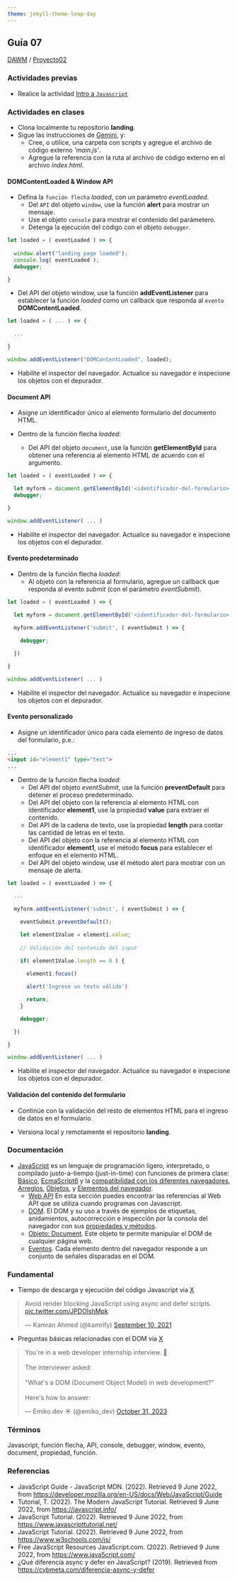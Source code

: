 ```yaml
---
theme: jekyll-theme-leap-day
---
```


## Guía 07

[DAWM](/DAWM/) / [Proyecto02](/DAWM/proyectos/2024/proyecto02)

### Actividades previas

* Realice la actividad [Intro a `Javascript`](/DAWM/enclases/javascript)

### Actividades en clases

* Clona localmente tu repositorio **landing**.
* Sigue las instrucciones de [Gemini](gemini/guia07-gemini01.pdf), y:
  - Cree, o utilice, una carpeta con scripts y agregue el archivo de código externo _'main.js'_.
  - Agregue la referencia con la ruta al archivo de código externo en el archivo _index.html_.

#### DOMContentLoaded & Window API

* Defina la `función flecha` _loaded_, con un parámetro _eventLoaded_. 
  + Del `API` del objeto `window`, use la función **alert** para mostrar un mensaje.
  + Use el objeto `console` para mostrar el contenido del parámetero. 
  + Detenga la ejecución del código con el objeto `debugger`.

```typescript
let loaded = ( eventLoaded ) => {
  
  window.alert("landing page loaded");
  console.log( eventLoaded );
  debugger;

}
```

* Del API del objeto window, use la función **addEventListener** para establecer la función _loaded_ como un callback que responda al `evento` **DOMContentLoaded**.  

```typescript
let loaded = ( ... ) => {

  ...

}

window.addEventListener("DOMContentLoaded", loaded);
```

* Habilite el inspector del navegador. Actualice su navegador e inspecione los objetos con el depurador.

#### Document API

* Asigne un identificador único al elemento formulario del documento HTML.

* Dentro de la función flecha _loaded_:
  + Del API del objeto `document`, use la función **getElementById** para obtener una referencia al elemento HTML de acuerdo con el argumento. 

```typescript
let loaded = ( eventLoaded ) => {

  let myform = document.getElementById('<identificador-del-formulario>');
  debugger;

}

window.addEventListener( ... ) 
```

* Habilite el inspector del navegador. Actualice su navegador e inspecione los objetos con el depurador.

#### Evento predeterminado

* Dentro de la función flecha _loaded_:
  + Al objeto con la referencia al formulario, agregue un callback que responda al evento _submit_ (con el parámetro _eventSubmit_). 

```typescript
let loaded = ( eventLoaded ) => {

  let myform = document.getElementById('<identificador-del-formulario>');
  
  myform.addEventListener('submit', ( eventSubmit ) => { 

    debugger;

  })

}

window.addEventListener( ... ) 
```

* Habilite el inspector del navegador. Actualice su navegador e inspecione los objetos con el depurador.

#### Evento personalizado

* Asigne un identificador único para cada elemento de ingreso de datos del formulario, p.e.:

```html
...
<input id="element1" type="text">
...
```

* Dentro de la función flecha _loaded_:
  + Del API del objeto _eventSubmit_, use la función **preventDefault** para detener el proceso predeterminado. 
  + Del API del objeto con la referencia al elemento HTML con identificador **element1**, use la propiedad **value** para extraer el contenido. 
  + Del API de la cadena de texto, use la propiedad **length** para contar las cantidad de letras en el texto.
  + Del API del objeto con la referencia al elemento HTML con identificador **element1**, use el método **focus** para establecer el enfoque en el elemento HTML.
  + Del API del objeto window, use él método alert para mostrar con un mensaje de alerta.

```typescript
let loaded = ( eventLoaded ) => {

  ...
  
  myform.addEventListener('submit', ( eventSubmit ) => {

    eventSubmit.preventDefault();

    let element1Value = element1.value;
    
    // Validación del contenido del input 

    if( element1Value.length == 0 ) {
      
      element1.focus()

      alert('Ingrese un texto válido')

      return;
    }

    debugger;

  })

}

window.addEventListener( ... ) 
```

* Habilite el inspector del navegador. Actualice su navegador e inspecione los objetos con el depurador.

#### Validación del contenido del formulario

* Continúe con la validación del resto de elementos HTML para el ingreso de datos en el formulario.

* Versiona local y remotamente el repositorio **landing**.

### Documentación

* [JavaScript](https://developer.mozilla.org/es/docs/Web/JavaScript)  es un lenguaje de programación ligero, interpretado, o compilado justo-a-tiempo (just-in-time) con funciones de primera clase: [Básico](https://developer.mozilla.org/es/docs/Learn/Getting_started_with_the_web/JavaScript_basics), [EcmaScript6](http://es6-features.org/#) y la [compatibilidad con los diferentes navegadores](http://kangax.github.io/compat-table/es6/), [Arreglos](https://developer.mozilla.org/es/docs/Web/JavaScript/Referencia/Objetos_globales/Array), [Objetos](https://developer.mozilla.org/es/docs/Web/JavaScript/Guide/Trabajando_con_objectos), y [Elementos del navegador](https://javascript.info/browser-environment).
  - [Web API](https://developer.mozilla.org/es/docs/Web/API) En esta sección puedes encontrar las referencias al Web API que se utiliza cuando programas con Javascript.
  - [DOM](https://javascript.info/dom-nodes). El DOM y su uso a través de ejemplos de etiquetas, anidamientos, autocorrección e inspección por la consola del navegador con sus [propiedades y métodos](https://developer.mozilla.org/es/docs/Web/API/Document).
  - [Objeto: Document](https://javascript.info/dom-navigation). Este objeto te permite manipular el DOM de cualquier página web.
  - [Eventos](https://javascript.info/events). Cada elemento dentro del navegador responde a un conjunto de señales disparadas en el DOM.

### Fundamental

* Tiempo de descarga y ejecución del código Javascript via [X](https://twitter.com/kamrify/status/1436392322451841026)

<blockquote class="twitter-tweet"><p lang="en" dir="ltr">Avoid render blocking JavaScript using async and defer scripts. <a href="https://t.co/JPDOlshMpk">pic.twitter.com/JPDOlshMpk</a></p>&mdash; Kamran Ahmed (@kamrify) <a href="https://twitter.com/kamrify/status/1436392322451841026?ref_src=twsrc%5Etfw">September 10, 2021</a></blockquote> <script async src="https://platform.twitter.com/widgets.js" charset="utf-8"></script>

* Preguntas básicas relacionadas con el DOM via [X](https://x.com/emiko_dev/status/1719339017051738188)

<blockquote class="twitter-tweet"><p lang="en" dir="ltr">You&#39;re in a web developer internship interview. 💼<br><br>The interviewer asked:<br><br>&quot;What&#39;s a DOM (Document Object Model) in web development?&quot;<br><br>Here&#39;s how to answer:</p>&mdash; Emiko.dev ☀️ (@emiko_dev) <a href="https://twitter.com/emiko_dev/status/1719339017051738188?ref_src=twsrc%5Etfw">October 31, 2023</a></blockquote> <script async src="https://platform.twitter.com/widgets.js" charset="utf-8"></script>

### Términos

Javascript, función flecha, API, console, debugger, window, evento, document, propiedad, función.

### Referencias

* JavaScript Guide - JavaScript MDN. (2022). Retrieved 9 June 2022, from https://developer.mozilla.org/en-US/docs/Web/JavaScript/Guide
* Tutorial, T. (2022). The Modern JavaScript Tutorial. Retrieved 9 June 2022, from https://javascript.info/ 
* JavaScript Tutorial. (2022). Retrieved 9 June 2022, from https://www.javascripttutorial.net/
* JavaScript Tutorial. (2022). Retrieved 9 June 2022, from https://www.w3schools.com/js/
* Free JavaScript Resources Java5cript.com. (2022). Retrieved 9 June 2022, from https://www.java5cript.com/
* ¿Qué diferencia async y defer en JavaScript? (2019). Retrieved from https://cybmeta.com/diferencia-async-y-defer